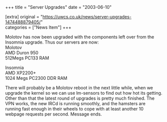 +++
title = "Server Upgrades"
date = "2003-06-10"

[extra]
original = "https://uwcs.co.uk/news/server-upgrades-1474488879405/"    
categories = ["News Item"]
+++

Molotov has now been upgraded with the components left over from the Insomnia upgrade. Thus our servers are now:  
Molotov  
AMD Duron 950  
512Megs PC133 RAM

Insomnia  
AMD XP2200+  
1024 Megs PC2300 DDR RAM

There will probably be a Molotov reboot in the next little while, when we upgrade the kernel so we can use lm-sensors to find out how hot its getting. Other than that the latest round of upgrades is pretty much finished. The VPN works, the new IRCd is running smoothly, and the hamsters are running fast enough in their wheels to cope with at least another 10 webpage requests per second. Message ends.

